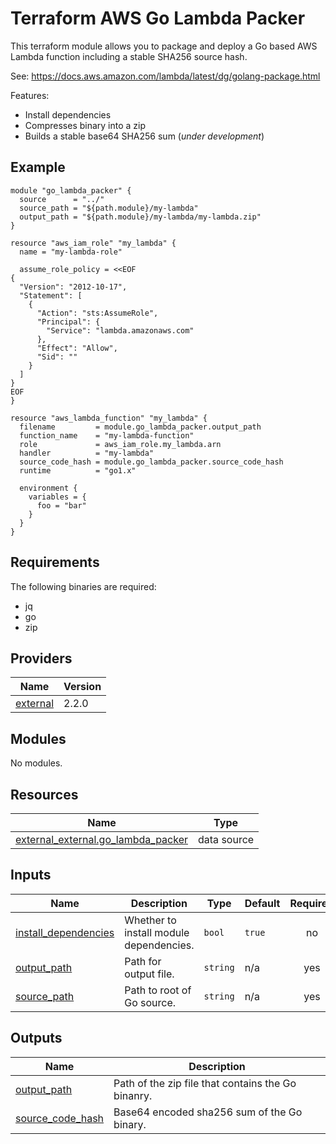 # Terraform AWS Go Lambda Packer

This terraform module allows you to package and deploy a Go based AWS Lambda function including a stable SHA256 source hash.

See: https://docs.aws.amazon.com/lambda/latest/dg/golang-package.html

Features:

- Install dependencies
- Compresses binary into a zip
- Builds a stable base64 SHA256 sum (*under development*)

## Example

```hcl
module "go_lambda_packer" {
  source      = "../"
  source_path = "${path.module}/my-lambda"
  output_path = "${path.module}/my-lambda/my-lambda.zip"
}

resource "aws_iam_role" "my_lambda" {
  name = "my-lambda-role"

  assume_role_policy = <<EOF
{
  "Version": "2012-10-17",
  "Statement": [
    {
      "Action": "sts:AssumeRole",
      "Principal": {
        "Service": "lambda.amazonaws.com"
      },
      "Effect": "Allow",
      "Sid": ""
    }
  ]
}
EOF
}

resource "aws_lambda_function" "my_lambda" {
  filename         = module.go_lambda_packer.output_path
  function_name    = "my-lambda-function"
  role             = aws_iam_role.my_lambda.arn
  handler          = "my-lambda"
  source_code_hash = module.go_lambda_packer.source_code_hash
  runtime          = "go1.x"

  environment {
    variables = {
      foo = "bar"
    }
  }
}
```

<!-- BEGINNING OF PRE-COMMIT-TERRAFORM DOCS HOOK -->
## Requirements

The following binaries are required:

- jq
- go
- zip

## Providers

| Name | Version |
|------|---------|
| <a name="provider_external"></a> [external](#provider\_external) | 2.2.0 |

## Modules

No modules.

## Resources

| Name | Type |
|------|------|
| [external_external.go_lambda_packer](https://registry.terraform.io/providers/hashicorp/external/latest/docs/data-sources/external) | data source |

## Inputs

| Name | Description | Type | Default | Required |
|------|-------------|------|---------|:--------:|
| <a name="input_install_dependencies"></a> [install\_dependencies](#input\_install\_dependencies) | Whether to install module dependencies. | `bool` | `true` | no |
| <a name="input_output_path"></a> [output\_path](#input\_output\_path) | Path for output file. | `string` | n/a | yes |
| <a name="input_source_path"></a> [source\_path](#input\_source\_path) | Path to root of Go source. | `string` | n/a | yes |

## Outputs

| Name | Description |
|------|-------------|
| <a name="output_output_path"></a> [output\_path](#output\_output\_path) | Path of the zip file that contains the Go binanry. |
| <a name="output_source_code_hash"></a> [source\_code\_hash](#output\_source\_code\_hash) | Base64 encoded sha256 sum of the Go binary. |
<!-- END OF PRE-COMMIT-TERRAFORM DOCS HOOK -->